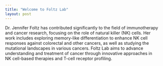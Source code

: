 ```yaml
---
title: "Welcome to Foltz Lab"
layout: post
---
```


Dr. Jennifer Foltz has contributed significantly to the field of immunotherapy and cancer research, focusing on the role of natural killer (NK) cells. Her work includes exploring memory-like differentiation to enhance NK cell responses against colorectal and other cancers, as well as studying the mutational landscapes in various cancers. Foltz Lab aims to advance understanding and treatment of cancer through innovative approaches in NK cell-based therapies and T-cell receptor profiling. 


